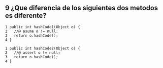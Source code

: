 ## 9 ¿Que diferencia de los siguientes dos metodos es diferente?

```
1 public int hashCode1(Object o) {
2   //@ asume o != null;
3   return o.hashCode();
4 }
```
```
1 public int hashCode2(Object o) {
2   //@ assert o != null;
3   return o.hashCode();
4 }
```
